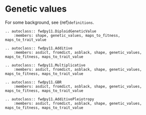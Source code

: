 # Genetic values

For some background, see {ref}`definitions`.

```{eval-rst}
.. autoclass:: fwdpy11.DiploidGeneticValue
    :members: shape, genetic_values, maps_to_fitness, maps_to_trait_value
```

```{eval-rst}
.. autoclass:: fwdpy11.Additive
    :members: asdict, fromdict, asblack, shape, genetic_values, maps_to_fitness, maps_to_trait_value
```

```{eval-rst}
.. autoclass:: fwdpy11.Multiplicative
    :members: asdict, fromdict, asblack, shape, genetic_values, maps_to_fitness, maps_to_trait_value
```

```{eval-rst}
.. autoclass:: fwdpy11.GBR
    :members: asdict, fromdict, asblack, shape, genetic_values, maps_to_fitness, maps_to_trait_value
```

```{eval-rst}
.. autoclass:: fwdpy11.AdditivePleiotropy
    :members: asdict, fromdict, asblack, shape, genetic_values, maps_to_fitness, maps_to_trait_value
```
